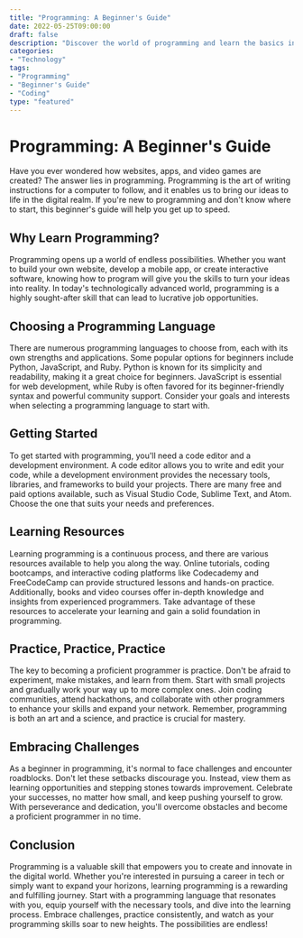```yaml
---
title: "Programming: A Beginner's Guide"
date: 2022-05-25T09:00:00
draft: false
description: "Discover the world of programming and learn the basics in this beginner's guide."
categories:
- "Technology"
tags:
- "Programming"
- "Beginner's Guide"
- "Coding"
type: "featured"
---
```


Programming: A Beginner's Guide
===============================

Have you ever wondered how websites, apps, and video games are created? The answer lies in programming. Programming is the art of writing instructions for a computer to follow, and it enables us to bring our ideas to life in the digital realm. If you're new to programming and don't know where to start, this beginner's guide will help you get up to speed.

## Why Learn Programming?

Programming opens up a world of endless possibilities. Whether you want to build your own website, develop a mobile app, or create interactive software, knowing how to program will give you the skills to turn your ideas into reality. In today's technologically advanced world, programming is a highly sought-after skill that can lead to lucrative job opportunities.

## Choosing a Programming Language

There are numerous programming languages to choose from, each with its own strengths and applications. Some popular options for beginners include Python, JavaScript, and Ruby. Python is known for its simplicity and readability, making it a great choice for beginners. JavaScript is essential for web development, while Ruby is often favored for its beginner-friendly syntax and powerful community support. Consider your goals and interests when selecting a programming language to start with.

## Getting Started

To get started with programming, you'll need a code editor and a development environment. A code editor allows you to write and edit your code, while a development environment provides the necessary tools, libraries, and frameworks to build your projects. There are many free and paid options available, such as Visual Studio Code, Sublime Text, and Atom. Choose the one that suits your needs and preferences.

## Learning Resources

Learning programming is a continuous process, and there are various resources available to help you along the way. Online tutorials, coding bootcamps, and interactive coding platforms like Codecademy and FreeCodeCamp can provide structured lessons and hands-on practice. Additionally, books and video courses offer in-depth knowledge and insights from experienced programmers. Take advantage of these resources to accelerate your learning and gain a solid foundation in programming.

## Practice, Practice, Practice

The key to becoming a proficient programmer is practice. Don't be afraid to experiment, make mistakes, and learn from them. Start with small projects and gradually work your way up to more complex ones. Join coding communities, attend hackathons, and collaborate with other programmers to enhance your skills and expand your network. Remember, programming is both an art and a science, and practice is crucial for mastery.

## Embracing Challenges

As a beginner in programming, it's normal to face challenges and encounter roadblocks. Don't let these setbacks discourage you. Instead, view them as learning opportunities and stepping stones towards improvement. Celebrate your successes, no matter how small, and keep pushing yourself to grow. With perseverance and dedication, you'll overcome obstacles and become a proficient programmer in no time.

## Conclusion

Programming is a valuable skill that empowers you to create and innovate in the digital world. Whether you're interested in pursuing a career in tech or simply want to expand your horizons, learning programming is a rewarding and fulfilling journey. Start with a programming language that resonates with you, equip yourself with the necessary tools, and dive into the learning process. Embrace challenges, practice consistently, and watch as your programming skills soar to new heights. The possibilities are endless!
